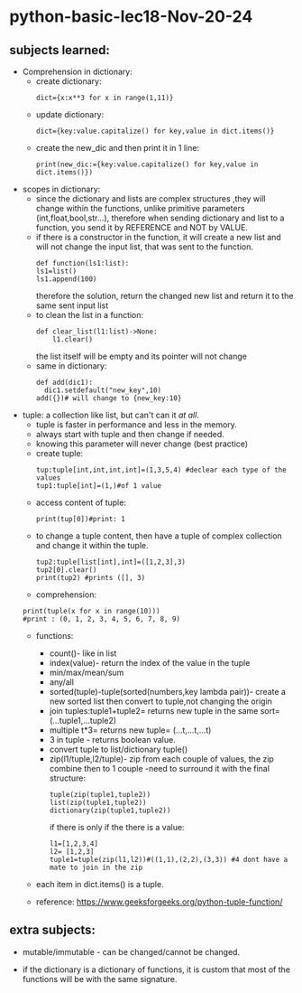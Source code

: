 # python-basic-lec18-Nov-20-24

## subjects learned:

* Comprehension in dictionary:
    * create dictionary:
      ``` 
      dict={x:x**3 for x in range(1,11)}
      ```
    * update dictionary:
      ```
      dict={key:value.capitalize() for key,value in dict.items()}
      ``` 
    * create the new_dic and then print it in 1 line:
      ```
      print(new_dic:={key:value.capitalize() for key,value in dict.items()})
      ```
* scopes in dictionary:
    * since the dictionary and lists are complex structures ,they will change within the functions, unlike primitive
      parameters (int,float,bool,str...), therefore when sending dictionary and list to a function, you send it by
      REFERENCE and NOT by VALUE.
    * if there is a constructor in the function, it will create a new list and will not change the input list, that was
      sent to the function.
      ```
      def function(ls1:list):
      ls1=list()
      ls1.append(100)
      ```
      therefore the solution, return the changed new list and return it to the same sent input list
    * to clean the list in a function:
      ```
      def clear_list(l1:list)->None:
          l1.clear()
      ```
      the list itself will be empty and its pointer will not change
    * same in dictionary:
      ```
      def add(dic1):
        dic1.setdefault("new_key",10)
      add({})# will change to {new_key:10}
      ```
* tuple:  a collection like list, but can't can it *at all*.
  * tuple is faster in performance and less in the memory.
  * always start with tuple and then change if needed.
  * knowing this parameter will never change (best practice) 
  * create tuple:
     ```
     tup:tuple[int,int,int,int]=(1,3,5,4) #declear each type of the values
     tup1:tuple[int]=(1,)#of 1 value
     ```
  * access content of tuple:
    ```
    print(tup[0])#print: 1
    ```
  * to change a tuple content, then have a tuple of complex collection and change it within the tuple.
    ```
    tup2:tuple[list[int],int]=([1,2,3],3)
    tup2[0].clear()
    print(tup2) #prints ([], 3)
    ```
  * comprehension: 
  ```
  print(tuple(x for x in range(10)))
  #print : (0, 1, 2, 3, 4, 5, 6, 7, 8, 9)
  ```
  * functions:
    * count()- like in list
    * index(value)- return the index of the value in the tuple
    * min/max/mean/sum
    * any/all
    * sorted(tuple)-tuple(sorted(numbers,key lambda pair))- create a new sorted list then convert to tuple,not changing the origin
    * join tuples:tuple1+tuple2= returns new tuple in the same sort=(...tuple1,...tuple2)
    * multiple t*3= returns new tuple= (...t,...t,...t)
    * 3 in tuple - returns boolean value.
    * convert tuple to list/dictionary tuple()
    * zip(l1/tuple,l2/tuple)- zip from each couple of values, the zip combine then to 1 couple -need to surround it with the final structure:
      ```
      tuple(zip(tuple1,tuple2))
      list(zip(tuple1,tuple2))
      dictionary(zip(tuple1,tuple2))
      ```
      if there is only if the there is a value:
      ```
      l1=[1,2,3,4]
      l2= [1,2,3]
      tuple1=tuple(zip(l1,l2))#((1,1),(2,2),(3,3)) #4 dont have a mate to join in the zip
      ```
  * each item in dict.items() is a tuple.
  
  * reference: https://www.geeksforgeeks.org/python-tuple-function/

## extra subjects:
 * mutable/immutable - can be changed/cannot be changed.

* if the dictionary is a dictionary of functions, it is custom that most of the functions will be with the same
  signature.
